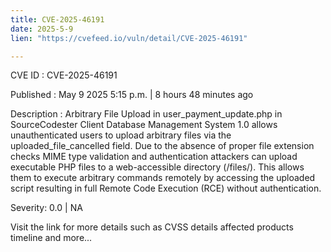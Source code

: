 ```yaml
---
title: CVE-2025-46191
date: 2025-5-9
lien: "https://cvefeed.io/vuln/detail/CVE-2025-46191"

---
```


CVE ID : CVE-2025-46191

Published :  May 9
2025
5:15 p.m. | 8 hours
48 minutes ago

Description : Arbitrary File Upload in user_payment_update.php in SourceCodester Client Database Management System 1.0 allows unauthenticated users to upload arbitrary files via the uploaded_file_cancelled field. Due to the absence of proper file extension checks
MIME type validation
and authentication
attackers can upload executable PHP files to a web-accessible directory (/files/). This allows them to execute arbitrary commands remotely by accessing the uploaded script
resulting in full Remote Code Execution (RCE) without authentication.

Severity: 0.0 | NA

Visit the link for more details
such as CVSS details
affected products
timeline
and more...
